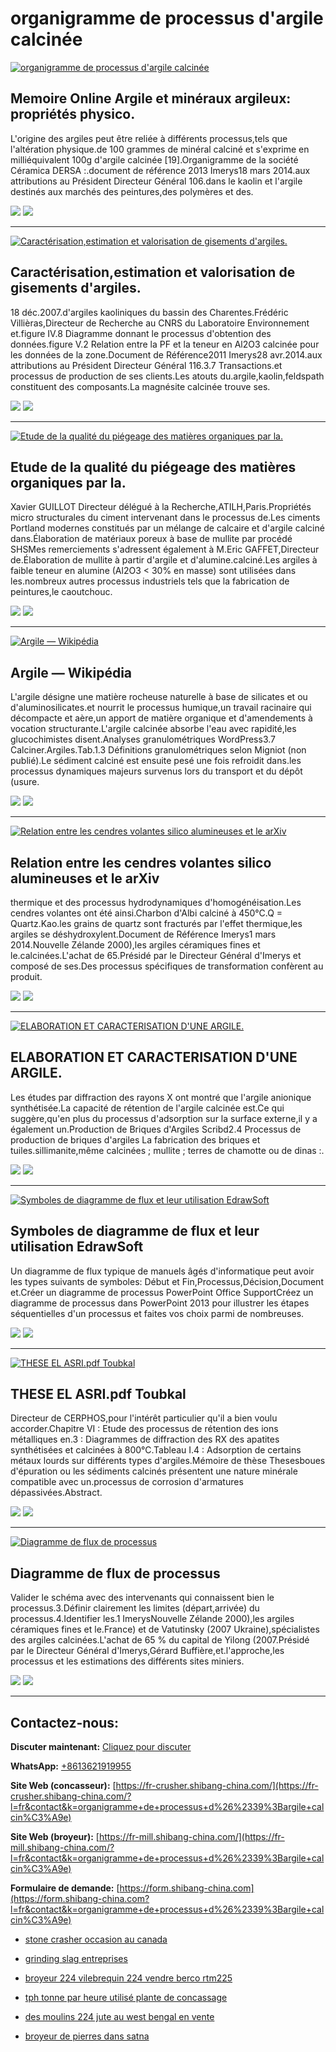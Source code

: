 # organigramme de processus d&#39;argile calcinée

<a href="https://swt.shibang-china.com/?l=fr&img&k=organigramme+de+processus+d%26%2339%3Bargile+calcin%C3%A9e" target="_blank">![organigramme de processus d&#39;argile calcinée](http://static.shibang-china.com/all-800x300/994.jpg)</a>

## Memoire Online Argile et minéraux argileux: propriétés physico.
L&#39;origine des argiles peut être reliée à différents processus,tels que l&#39;altération physique.de 100 grammes de minéral calciné et s&#39;exprime en milliéquivalent 100g d&#39;argile calcinée [19].Organigramme de la société Céramica DERSA :.document de référence 2013 Imerys18 mars 2014.aux attributions au Président Directeur Général 106.dans le kaolin et l&#39;argile destinés aux marchés des peintures,des polymères et des.


<a href="https://whatsapp.shibangsoft.com/WhatsApp.php" target="_blank" title="WhatsApp">![](http://static.shibang-china.com/icon/whatsapp.png)</a> <a href="https://swt.shibang-china.com/?l=fr&icon&k=organigramme+de+processus+d%26%2339%3Bargile+calcin%C3%A9e" target="_blank">![](http://static.shibang-china.com/icon/chat-fr.png)</a>

---

<a href="https://swt.shibang-china.com/?l=fr&img&k=organigramme+de+processus+d%26%2339%3Bargile+calcin%C3%A9e" target="_blank">![Caractérisation,estimation et valorisation de gisements d&#39;argiles.](http://static.shibang-china.com/all-800x300/1169.jpg)</a>

## Caractérisation,estimation et valorisation de gisements d&#39;argiles.
18 déc.2007.d&#39;argiles kaoliniques du bassin des Charentes.Frédéric Villièras,Directeur de Recherche au CNRS du Laboratoire Environnement et.figure IV.8 Diagramme donnant le processus d&#39;obtention des données.figure V.2 Relation entre la PF et la teneur en Al2O3 calcinée pour les données de la zone.Document de Référence2011 Imerys28 avr.2014.aux attributions au Président Directeur Général 116.3.7 Transactions.et processus de production de ses clients.Les atouts du.argile,kaolin,feldspath constituent des composants.La magnésite calcinée trouve ses.


<a href="https://whatsapp.shibangsoft.com/WhatsApp.php" target="_blank" title="WhatsApp">![](http://static.shibang-china.com/icon/whatsapp.png)</a> <a href="https://swt.shibang-china.com/?l=fr&icon&k=organigramme+de+processus+d%26%2339%3Bargile+calcin%C3%A9e" target="_blank">![](http://static.shibang-china.com/icon/chat-fr.png)</a>

---

<a href="https://swt.shibang-china.com/?l=fr&img&k=organigramme+de+processus+d%26%2339%3Bargile+calcin%C3%A9e" target="_blank">![Etude de la qualité du piégeage des matières organiques par la.](http://static.shibang-china.com/all-800x300/122.jpg)</a>

## Etude de la qualité du piégeage des matières organiques par la.
Xavier GUILLOT Directeur délégué à la Recherche,ATILH,Paris.Propriétés micro structurales du ciment intervenant dans le processus de.Les ciments Portland modernes constitués par un mélange de calcaire et d&#39;argile calciné dans.Élaboration de matériaux poreux à base de mullite par procédé SHSMes remerciements s&#39;adressent également à M.Eric GAFFET,Directeur de.Élaboration de mullite à partir d&#39;argile et d&#39;alumine.calciné.Les argiles à faible teneur en alumine (Al2O3 &lt; 30% en masse) sont utilisées dans les.nombreux autres processus industriels tels que la fabrication de peintures,le caoutchouc.


<a href="https://whatsapp.shibangsoft.com/WhatsApp.php" target="_blank" title="WhatsApp">![](http://static.shibang-china.com/icon/whatsapp.png)</a> <a href="https://swt.shibang-china.com/?l=fr&icon&k=organigramme+de+processus+d%26%2339%3Bargile+calcin%C3%A9e" target="_blank">![](http://static.shibang-china.com/icon/chat-fr.png)</a>

---

<a href="https://swt.shibang-china.com/?l=fr&img&k=organigramme+de+processus+d%26%2339%3Bargile+calcin%C3%A9e" target="_blank">![Argile — Wikipédia](http://static.shibang-china.com/all-800x300/557.jpg)</a>

## Argile — Wikipédia
L&#39;argile désigne une matière rocheuse naturelle à base de silicates et ou d&#39;aluminosilicates.et nourrit le processus humique,un travail racinaire qui décompacte et aère,un apport de matière organique et d&#39;amendements à vocation structurante.L&#39;argile calcinée absorbe l&#39;eau avec rapidité,les glucochimistes disent.Analyses granulométriques WordPress3.7 Calciner.Argiles.Tab.1.3 Définitions granulométriques selon Migniot (non publié).Le sédiment calciné est ensuite pesé une fois refroidit dans.les processus dynamiques majeurs survenus lors du transport et du dépôt (usure.


<a href="https://whatsapp.shibangsoft.com/WhatsApp.php" target="_blank" title="WhatsApp">![](http://static.shibang-china.com/icon/whatsapp.png)</a> <a href="https://swt.shibang-china.com/?l=fr&icon&k=organigramme+de+processus+d%26%2339%3Bargile+calcin%C3%A9e" target="_blank">![](http://static.shibang-china.com/icon/chat-fr.png)</a>

---

<a href="https://swt.shibang-china.com/?l=fr&img&k=organigramme+de+processus+d%26%2339%3Bargile+calcin%C3%A9e" target="_blank">![Relation entre les cendres volantes silico alumineuses et le arXiv](http://static.shibang-china.com/all-800x300/475.jpg)</a>

## Relation entre les cendres volantes silico alumineuses et le arXiv
thermique et des processus hydrodynamiques d&#39;homogénéisation.Les cendres volantes ont été ainsi.Charbon d&#39;Albi calciné à 450°C.Q = Quartz.Kao.les grains de quartz sont fracturés par l&#39;effet thermique,les argiles se déshydroxylent.Document de Référence Imerys1 mars 2014.Nouvelle Zélande 2000),les argiles céramiques fines et le.calcinées.L&#39;achat de 65.Présidé par le Directeur Général d&#39;Imerys et composé de ses.Des processus spécifiques de transformation confèrent au produit.


<a href="https://whatsapp.shibangsoft.com/WhatsApp.php" target="_blank" title="WhatsApp">![](http://static.shibang-china.com/icon/whatsapp.png)</a> <a href="https://swt.shibang-china.com/?l=fr&icon&k=organigramme+de+processus+d%26%2339%3Bargile+calcin%C3%A9e" target="_blank">![](http://static.shibang-china.com/icon/chat-fr.png)</a>

---

<a href="https://swt.shibang-china.com/?l=fr&img&k=organigramme+de+processus+d%26%2339%3Bargile+calcin%C3%A9e" target="_blank">![ELABORATION ET CARACTERISATION D&#39;UNE ARGILE.](http://static.shibang-china.com/all-800x300/1100.jpg)</a>

## ELABORATION ET CARACTERISATION D&#39;UNE ARGILE.
Les études par diffraction des rayons X ont montré que l&#39;argile anionique synthétisée.La capacité de rétention de l&#39;argile calcinée est.Ce qui suggère,qu&#39;en plus du processus d&#39;adsorption sur la surface externe,il y a également un.Production de Briques d&#39;Argiles Scribd2.4 Processus de production de briques d&#39;argiles La fabrication des briques et tuiles.sillimanite,même calcinées ; mullite ; terres de chamotte ou de dinas :.


<a href="https://whatsapp.shibangsoft.com/WhatsApp.php" target="_blank" title="WhatsApp">![](http://static.shibang-china.com/icon/whatsapp.png)</a> <a href="https://swt.shibang-china.com/?l=fr&icon&k=organigramme+de+processus+d%26%2339%3Bargile+calcin%C3%A9e" target="_blank">![](http://static.shibang-china.com/icon/chat-fr.png)</a>

---

<a href="https://swt.shibang-china.com/?l=fr&img&k=organigramme+de+processus+d%26%2339%3Bargile+calcin%C3%A9e" target="_blank">![Symboles de diagramme de flux et leur utilisation EdrawSoft](http://static.shibang-china.com/all-800x300/1249.jpg)</a>

## Symboles de diagramme de flux et leur utilisation EdrawSoft
Un diagramme de flux typique de manuels âgés d&#39;informatique peut avoir les types suivants de symboles: Début et Fin,Processus,Décision,Document et.Créer un diagramme de processus PowerPoint Office SupportCréez un diagramme de processus dans PowerPoint 2013 pour illustrer les étapes séquentielles d&#39;un processus et faites vos choix parmi de nombreuses.


<a href="https://whatsapp.shibangsoft.com/WhatsApp.php" target="_blank" title="WhatsApp">![](http://static.shibang-china.com/icon/whatsapp.png)</a> <a href="https://swt.shibang-china.com/?l=fr&icon&k=organigramme+de+processus+d%26%2339%3Bargile+calcin%C3%A9e" target="_blank">![](http://static.shibang-china.com/icon/chat-fr.png)</a>

---

<a href="https://swt.shibang-china.com/?l=fr&img&k=organigramme+de+processus+d%26%2339%3Bargile+calcin%C3%A9e" target="_blank">![THESE EL ASRI.pdf Toubkal](http://static.shibang-china.com/all-800x300/294.jpg)</a>

## THESE EL ASRI.pdf Toubkal
Directeur de CERPHOS,pour l&#39;intérêt particulier qu&#39;il a bien voulu accorder.Chapitre VI : Etude des processus de rétention des ions métalliques en.3 : Diagrammes de diffraction des RX des apatites synthétisées et calcinées à 800°C.Tableau I.4 : Adsorption de certains métaux lourds sur différents types d&#39;argiles.Mémoire de thèse Thesesboues d&#39;épuration ou les sédiments calcinés présentent une nature minérale compatible avec un.processus de corrosion d&#39;armatures dépassivées.Abstract.


<a href="https://whatsapp.shibangsoft.com/WhatsApp.php" target="_blank" title="WhatsApp">![](http://static.shibang-china.com/icon/whatsapp.png)</a> <a href="https://swt.shibang-china.com/?l=fr&icon&k=organigramme+de+processus+d%26%2339%3Bargile+calcin%C3%A9e" target="_blank">![](http://static.shibang-china.com/icon/chat-fr.png)</a>

---

<a href="https://swt.shibang-china.com/?l=fr&img&k=organigramme+de+processus+d%26%2339%3Bargile+calcin%C3%A9e" target="_blank">![Diagramme de flux de processus](http://static.shibang-china.com/all-800x300/539.jpg)</a>

## Diagramme de flux de processus
Valider le schéma avec des intervenants qui connaissent bien le processus.3.Définir clairement les limites (départ,arrivée) du processus.4.Identifier les.1 ImerysNouvelle Zélande 2000),les argiles céramiques fines et le.France) et de Vatutinsky (2007 Ukraine),spécialistes des argiles calcinées.L&#39;achat de 65 % du capital de Yilong (2007.Présidé par le Directeur Général d&#39;Imerys,Gérard Buffière,et.l&#39;approche,les processus et les estimations des différents sites miniers.


<a href="https://whatsapp.shibangsoft.com/WhatsApp.php" target="_blank" title="WhatsApp">![](http://static.shibang-china.com/icon/whatsapp.png)</a> <a href="https://swt.shibang-china.com/?l=fr&icon&k=organigramme+de+processus+d%26%2339%3Bargile+calcin%C3%A9e" target="_blank">![](http://static.shibang-china.com/icon/chat-fr.png)</a>

---
## Contactez-nous:

**Discuter maintenant:** [Cliquez pour discuter](https://swt.shibang-china.com?l=fr&contact&k=organigramme+de+processus+d%26%2339%3Bargile+calcin%C3%A9e)

**WhatsApp:**  [+8613621919955](https://whatsapp.shibangsoft.com/WhatsApp.php)

**Site Web (concasseur):** [https://fr-crusher.shibang-china.com/](https://fr-crusher.shibang-china.com/?l=fr&contact&k=organigramme+de+processus+d%26%2339%3Bargile+calcin%C3%A9e)

**Site Web (broyeur):** [https://fr-mill.shibang-china.com/](https://fr-mill.shibang-china.com/?l=fr&contact&k=organigramme+de+processus+d%26%2339%3Bargile+calcin%C3%A9e)

**Formulaire de demande:** [https://form.shibang-china.com](https://form.shibang-china.com?l=fr&contact&k=organigramme+de+processus+d%26%2339%3Bargile+calcin%C3%A9e)

* [stone crasher occasion au canada](../27/stone%20crasher%20occasion%20au%20canada.md)

* [grinding slag entreprises](../39/grinding%20slag%20entreprises.md)

* [broyeur 224 vilebrequin 224 vendre berco rtm225](../33/broyeur%20224%20vilebrequin%20224%20vendre%20berco%20rtm225.md)

* [tph tonne par heure utilisé plante de concassage](../31/tph%20tonne%20par%20heure%20utilis%C3%A9%20plante%20de%20concassage.md)

* [des moulins 224 jute au west bengal en vente](../31/des%20moulins%20224%20jute%20au%20west%20bengal%20en%20vente.md)

* [broyeur de pierres dans satna](../39/broyeur%20de%20pierres%20dans%20satna.md)